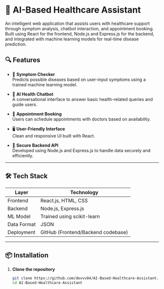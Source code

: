 # 🏥 AI-Based Healthcare Assistant

An intelligent web application that assists users with healthcare support through symptom analysis, chatbot interaction, and appointment booking. Built using React for the frontend, Node.js and Express.js for the backend, and integrated with machine learning models for real-time disease prediction.

## 🔍 Features

- 🤖 **Symptom Checker**  
  Predicts possible diseases based on user-input symptoms using a trained machine learning model.

- 💬 **AI Health Chatbot**  
  A conversational interface to answer basic health-related queries and guide users.

- 📅 **Appointment Booking**  
  Users can schedule appointments with doctors based on availability.

- 🖥️ **User-Friendly Interface**  
  Clean and responsive UI built with React.

- 🔐 **Secure Backend API**  
  Developed using Node.js and Express.js to handle data securely and efficiently.

---

## 🛠️ Tech Stack

| Layer       | Technology              |
|-------------|--------------------------|
| Frontend    | React.js, HTML, CSS      |
| Backend     | Node.js, Express.js      |
| ML Model    | Trained using scikit-learn |
| Data Format | JSON                     |
| Deployment  | GitHub (Frontend/Backend codebase) |

---

## 📦 Installation

1. **Clone the repository**
   ```bash
   git clone https://github.com/devvv04/AI-Based-Healthcare-Assistant.git
   cd AI-Based-Healthcare-Assistant
